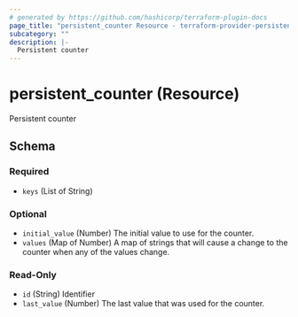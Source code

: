 ```yaml
---
# generated by https://github.com/hashicorp/terraform-plugin-docs
page_title: "persistent_counter Resource - terraform-provider-persistent-counter"
subcategory: ""
description: |-
  Persistent counter
---
```


# persistent_counter (Resource)

Persistent counter



<!-- schema generated by tfplugindocs -->
## Schema

### Required

- `keys` (List of String)

### Optional

- `initial_value` (Number) The initial value to use for the counter.
- `values` (Map of Number) A map of strings that will cause a change to the counter when any of the values change.

### Read-Only

- `id` (String) Identifier
- `last_value` (Number) The last value that was used for the counter.


